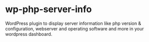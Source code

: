 # wp-php-server-info
WordPress plugin to display server information like php version &amp; configuration, webserver and operating software and more in your wordpress dashboard.
